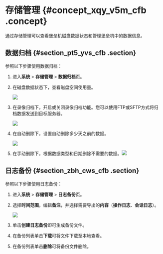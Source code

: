 # 存储管理 {#concept_xqy_v5m_cfb .concept}

通过存储管理可以查看堡垒机磁盘数据状态和管理堡垒机中的数据信息。

## 数据归档 {#section_pt5_yvs_cfb .section}

参照以下步骤使用数据归档：

1.  进入**系统** \> **存储管理** \> **数据归档**页。
2.  在磁盘数据状态下，查看磁盘空间使用量。

    ![](http://static-aliyun-doc.oss-cn-hangzhou.aliyuncs.com/assets/img/18860/153673934210654_zh-CN.png)

3.  在录像归档下，开启或关闭录像归档功能。您可以使用FTP或SFTP方式将归档数据发送到目标服务器。

    ![](http://static-aliyun-doc.oss-cn-hangzhou.aliyuncs.com/assets/img/18860/153673934210655_zh-CN.png)

4.  在自动删除下，设置自动删除多少天之前的数据。

    ![](http://static-aliyun-doc.oss-cn-hangzhou.aliyuncs.com/assets/img/18860/153673934210656_zh-CN.png)

5.  在手动删除下，根据数据类型和日期删除不需要的数据。![](http://static-aliyun-doc.oss-cn-hangzhou.aliyuncs.com/assets/img/18860/153673934210657_zh-CN.png)

## 日志备份 {#section_zbh_cws_cfb .section}

参照以下步骤使用日志备份：

1.  进入**系统** \> **存储管理** \> **日志备份**页。
2.  选择**时间范围**，编辑**备注**，并选择需要导出的**内容**（**操作日志**、**会话日志**）。

    ![](http://static-aliyun-doc.oss-cn-hangzhou.aliyuncs.com/assets/img/18860/153673934210658_zh-CN.png)

3.  单击**创建日志备份**即可生成备份文件。
4.  在备份列表单击**下载**可将文件下载至本地查看。
5.  在备份列表单击**删除**可将备份文件删除。

